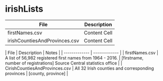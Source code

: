 # irishLists


| File  | Description |
| ------------- | ------------- |
| firstNames.csv  | Content Cell  |
| irishCountiesAndProvinces.csv  | Content Cell  |


| File  | Description | Notes |
| ------------- | ------------- |
| firstNames.csv  | A list of 56,982 registered first names from 1964 - 2016. | [firstname, number of registrations] Source Central statistics office  |
| CirishCountiesAndProvinces.csv  |  All 32 Irish counties and corresponding provinces | [county, province] |

